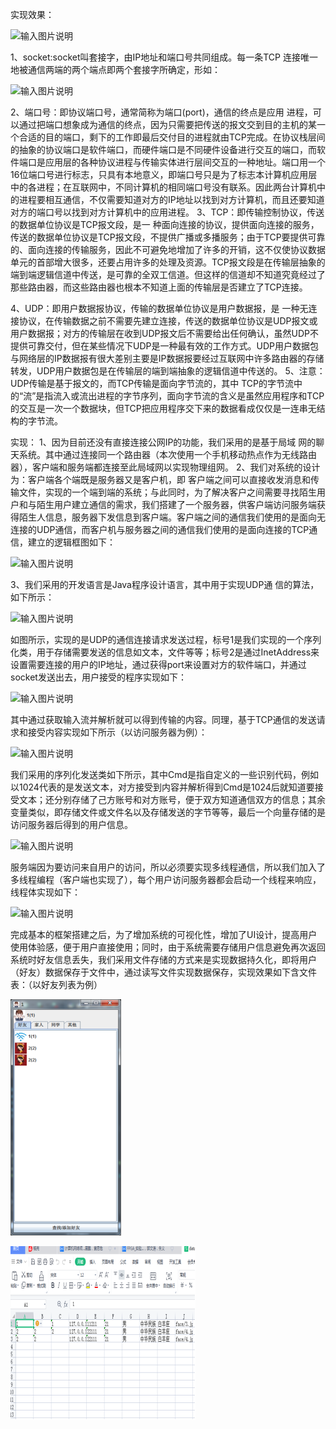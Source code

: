 实现效果：

![输入图片说明](https://images.gitee.com/uploads/images/2022/0101/224444_d669ddc7_9348212.png "屏幕截图.png")

1、socket:socket叫套接字，由IP地址和端口号共同组成。每一条TCP
连接唯一地被通信两端的两个端点即两个套接字所确定，形如：

![输入图片说明](https://images.gitee.com/uploads/images/2022/0101/224500_316189e0_9348212.png "屏幕截图.png")

2、端口号：即协议端口号，通常简称为端口(port)，通信的终点是应用
进程，可以通过把端口想象成为通信的终点，因为只需要把传送的报文交到目的主机的某一个合适的目的端口，剩下的工作即最后交付目的进程就由TCP完成。在协议栈层间的抽象的协议端口是软件端口，而硬件端口是不同硬件设备进行交互的端口，而软件端口是应用层的各种协议进程与传输实体进行层间交互的一种地址。端口用一个16位端口号进行标志，只具有本地意义，即端口号只是为了标志本计算机应用层中的各进程；在互联网中，不同计算机的相同端口号没有联系。因此两台计算机中的进程要相互通信，不仅需要知道对方的IP地址以找到对方计算机，而且还要知道对方的端口号以找到对方计算机中的应用进程。
3、TCP：即传输控制协议，传送的数据单位协议是TCP报文段，是一
种面向连接的协议，提供面向连接的服务，传送的数据单位协议是TCP报文段，不提供广播或多播服务；由于TCP要提供可靠的、面向连接的传输服务，因此不可避免地增加了许多的开销，这不仅使协议数据单元的首部增大很多，还要占用许多的处理及资源。TCP报文段是在传输层抽象的端到端逻辑信道中传送，是可靠的全双工信道。但这样的信道却不知道究竟经过了那些路由器，而这些路由器也根本不知道上面的传输层是否建立了TCP连接。

4、UDP：即用户数据报协议，传输的数据单位协议是用户数据报，是
一种无连接协议，在传输数据之前不需要先建立连接，传送的数据单位协议是UDP报文或用户数据报；对方的传输层在收到UDP报文后不需要给出任何确认，虽然UDP不提供可靠交付，但在某些情况下UDP是一种最有效的工作方式。UDP用户数据包与网络层的IP数据报有很大差别主要是IP数据报要经过互联网中许多路由器的存储转发，UDP用户数据包是在传输层的端到端抽象的逻辑信道中传送的。
5、注意：UDP传输是基于报文的，而TCP传输是面向字节流的，其中
TCP的字节流中的“流”是指流入或流出进程的字节序列，面向字节流的含义是虽然应用程序和TCP的交互是一次一个数据块，但TCP把应用程序交下来的数据看成仅仅是一连串无结构的字节流。

实现：
1、因为目前还没有直接连接公网IP的功能，我们采用的是基于局域
网的聊天系统。其中通过连接同一个路由器（本次使用一个手机移动热点作为无线路由器），客户端和服务端都连接至此局域网以实现物理组网。
2、我们对系统的设计为：客户端各个端既是服务器又是客户机，即
客户端之间可以直接收发消息和传输文件，实现的一个端到端的系统；与此同时，为了解决客户之间需要寻找陌生用户和与陌生用户建立通信的需求，我们搭建了一个服务器，供客户端访问服务端获得陌生人信息，服务器下发信息到客户端。客户端之间的通信我们使用的是面向无连接的UDP通信，而客户机与服务器之间的通信我们使用的是面向连接的TCP通信，建立的逻辑框图如下：

![输入图片说明](https://images.gitee.com/uploads/images/2022/0101/224519_23b80091_9348212.png "屏幕截图.png")
    

3、我们采用的开发语言是Java程序设计语言，其中用于实现UDP通
信的算法，如下所示：

![输入图片说明](https://images.gitee.com/uploads/images/2022/0101/224531_a98840ed_9348212.png "屏幕截图.png")

如图所示，实现的是UDP的通信连接请求发送过程，标号1是我们实现的一个序列化类，用于存储需要发送的信息如文本，文件等等；标号2是通过InetAddress来设置需要连接的用户的IP地址，通过获得port来设置对方的软件端口，并通过socket发送出去，用户接受的程序实现如下：

![输入图片说明](https://images.gitee.com/uploads/images/2022/0101/224544_01f10b3b_9348212.png "屏幕截图.png")

其中通过获取输入流并解析就可以得到传输的内容。同理，基于TCP通信的发送请求和接受内容实现如下所示（以访问服务器为例）：

![输入图片说明](https://images.gitee.com/uploads/images/2022/0101/224552_b6880ee8_9348212.png "屏幕截图.png")

我们采用的序列化发送类如下所示，其中Cmd是指自定义的一些识别代码，例如以1024代表的是发送文本，对方接受到内容并解析得到Cmd是1024后就知道要接受文本；还分别存储了己方账号和对方账号，便于双方知道通信双方的信息；其余变量类似，即存储文件或文件名以及存储发送的字节等等，最后一个向量存储的是访问服务器后得到的用户信息。

![输入图片说明](https://images.gitee.com/uploads/images/2022/0101/224607_24084456_9348212.png "屏幕截图.png")

服务端因为要访问来自用户的访问，所以必须要实现多线程通信，所以我们加入了多线程编程（客户端也实现了），每个用户访问服务器都会启动一个线程来响应，线程体实现如下：

![输入图片说明](https://images.gitee.com/uploads/images/2022/0101/224615_d029fbb9_9348212.png "屏幕截图.png")

完成基本的框架搭建之后，为了增加系统的可视化性，增加了UI设计，提高用户使用体验感，便于用户直接使用；同时，由于系统需要存储用户信息避免再次返回系统时好友信息丢失，我们采用文件存储的方式来是实现数据持久化，即将用户（好友）数据保存于文件中，通过读写文件实现数据保存，实现效果如下含文件表：（以好友列表为例）

![输入图片说明](image.png)

![输入图片说明](image22.png)